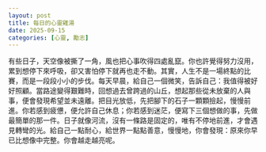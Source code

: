 ```yaml
---
layout: post
title: 每日的心靈雞湯
date: 2025-09-15
categories: [心靈, 勵志]
---
```


有些日子，天空像被撕了一角，風也把心事吹得四處亂竄。你也許覺得努力沒用，累到想停下來呼吸，卻又害怕停下就再也走不動。其實，人生不是一場終點的比賽，而是一段段小小的步伐。每天早晨，給自己一個微笑，告訴自己：我值得被好好照顧。當路途變得艱難時，回想過去曾跨過的山丘，想起那些從未放棄的人與事，便會發現希望並未遠離。把目光放低，先把腳下的石子一顆顆撿起，慢慢前進。你若感到疲憊，便允許自己休息；你若感到迷茫，便寫下三個想做的事，先做最簡單的那一件。日子就像河流，沒有一條路是固定的，唯有不停地前進，才會遇見轉彎的光。給自己一點耐心，給世界一點點善意，慢慢地，你會發現：原來你早已比想像中完整。你會越走越亮呢。